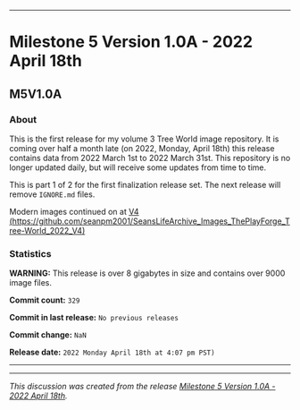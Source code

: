 
***

# Milestone 5 Version 1.0A - 2022 April 18th

## M5V1.0A

### About

This is the first release for my volume 3 Tree World image repository. It is coming over half a month late (on 2022, Monday, April 18th) this release contains data from 2022 March 1st to 2022 March 31st. This repository is no longer updated daily, but will receive some updates from time to time.

This is part 1 of 2 for the first finalization release set. The next release will remove `IGNORE.md` files.

Modern images continued on at [V4 (https://github.com/seanpm2001/SeansLifeArchive_Images_ThePlayForge_Tree-World_2022_V4)](https://github.com/seanpm2001/SeansLifeArchive_Images_ThePlayForge_Tree-World_2022_V4/)

### Statistics

**WARNING:** This release is over 8 gigabytes in size and contains over 9000 image files.

**Commit count:** `329`

**Commit in last release:** `No previous releases`

**Commit change:** `NaN`

**Release date:** `2022 Monday April 18th at 4:07 pm PST)`

***


<hr /><em>This discussion was created from the release <a href='https://github.com/seanpm2001/SeansLifeArchive_Images_ThePlayForge_Tree-World_2022_V3/releases/tag/M5V1.0A'>Milestone 5 Version 1.0A - 2022 April 18th</a>.</em>
